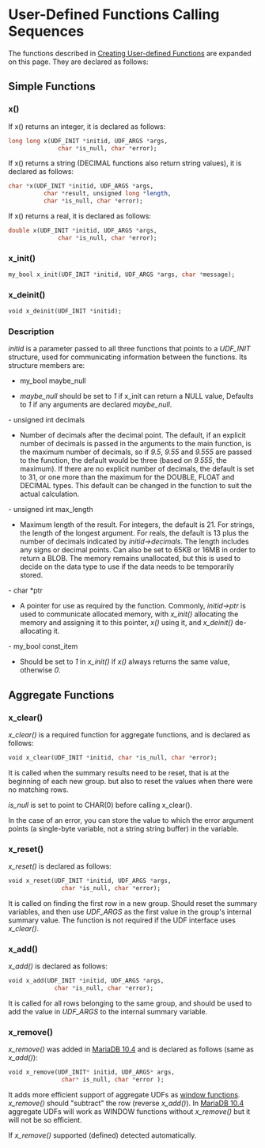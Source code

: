 # User-Defined Functions Calling Sequences

The functions described in [Creating User-defined Functions](/programming-customizing-mariadb/user-defined-functions/creating-user-defined-functions) are expanded on this page. They are declared as follows:

## Simple Functions

### x()

If x() returns an integer, it is declared as follows:

```sql
long long x(UDF_INIT *initid, UDF_ARGS *args,
              char *is_null, char *error);
```

If x() returns a string (DECIMAL functions also return string values), it is declared as follows:

```sql
char *x(UDF_INIT *initid, UDF_ARGS *args,
          char *result, unsigned long *length,
          char *is_null, char *error);
```

If x() returns a real, it is declared as follows:

```sql
double x(UDF_INIT *initid, UDF_ARGS *args,
              char *is_null, char *error);
```

### x_init()

```sql
my_bool x_init(UDF_INIT *initid, UDF_ARGS *args, char *message);
```

### x_deinit()

```sql
void x_deinit(UDF_INIT *initid);
```

### Description

<em>initid</em> is a parameter passed to all three functions that points to a <em>UDF_INIT</em> structure, used for communicating information between the functions. Its structure members are:

- my_bool maybe_null
<ul start="1"><li><em>maybe_null</em> should be set to <em>1</em> if x_init can return a NULL value, Defaults to <em>1</em> if any arguments are declared <em>maybe_null</em>.
</li></ul>
- unsigned int decimals
<ul start="1"><li>Number of decimals after the decimal point. The default, if an explicit number of decimals is passed in the arguments to the main function, is the maximum number of decimals, so if <em>9.5</em>, <em>9.55</em> and <em>9.555</em> are passed to the function, the default would be three (based on <em>9.555</em>, the maximum).  If there are no explicit number of decimals, the default is set to 31, or one more than the maximum for the DOUBLE, FLOAT and DECIMAL types. This default can be changed in the function to suit the actual calculation.
</li></ul>
- unsigned int max_length
<ul start="1"><li>Maximum length of the result. For integers, the default is 21. For strings, the length of the longest argument. For reals, the default is 13 plus the number of decimals indicated by <em>initid-&gt;decimals</em>. The length includes any signs or decimal points. Can also be set to 65KB or 16MB in order to return a BLOB. The memory remains unallocated, but this is used to decide on the data type to use if the data needs to be temporarily stored.
</li></ul>
- char *ptr
<ul start="1"><li>A pointer for use as required by the function. Commonly, <em>initid-&gt;ptr</em> is used to communicate allocated memory, with <em>x_init()</em> allocating the memory and assigning it to this pointer, <em>x()</em> using it, and <em>x_deinit()</em> de-allocating it.
</li></ul>
- my_bool const_item
<ul start="1"><li>Should be set to <em>1</em> in <em>x_init()</em> if <em>x()</em> always returns the same value, otherwise <em>0</em>.
</li></ul>

## Aggregate Functions

### x_clear()

<em>x_clear()</em> is a required function for aggregate functions, and is declared as follows:

```sql
void x_clear(UDF_INIT *initid, char *is_null, char *error);
```

It is called when the summary results need to be reset, that is at the beginning of each new group. but also to reset the values when there were no matching rows.

<em>is_null</em> is set to point to CHAR(0) before calling x_clear().

In the case of an error, you can store the value to which the error argument points (a single-byte variable, not a string string buffer) in the variable.

### x_reset()

<em>x_reset()</em> is declared as follows:

```sql
void x_reset(UDF_INIT *initid, UDF_ARGS *args,
               char *is_null, char *error);
```

It is called on finding the first row in a new group. Should reset the summary variables, and then use <em>UDF_ARGS</em> as the first value in the group's internal summary value. The function is not required if the UDF interface uses <em>x_clear()</em>.

### x_add()

<em>x_add()</em> is declared as follows:

```sql
void x_add(UDF_INIT *initid, UDF_ARGS *args,
             char *is_null, char *error);
```

It is called for all rows belonging to the same group, and should be used to add the value in <em>UDF_ARGS</em> to the internal summary variable.

### x_remove()

<em>x_remove()</em> was added in [MariaDB 10.4](/kb/en/what-is-mariadb-104/) and is declared as follows (same as <em>x_add()</em>):

```sql
void x_remove(UDF_INIT* initid, UDF_ARGS* args,
               char* is_null, char *error );
```

It adds more efficient support of aggregate UDFs as [window functions](/built-in-functions/special-functions/window-functions). <em>x_remove()</em> should "subtract" the row (reverse <em>x_add()</em>). In [MariaDB 10.4](/kb/en/what-is-mariadb-104/) aggregate UDFs will work as WINDOW functions without <em>x_remove()</em> but it will not be so efficient.

If <em>x_remove()</em> supported (defined) detected automatically.